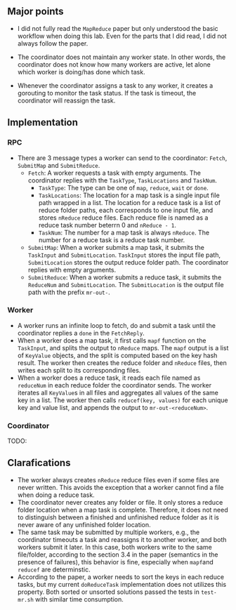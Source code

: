 ## Major points

- I did not fully read the `MapReduce` paper but only understood the basic workflow when doing this lab. Even for the parts that I did read, I did not always follow the paper.

- The coordinator does not maintain any worker state. 
In other words, the coordinator does not know how many workers are active, let alone which worker is doing/has done which task.

- Whenever the coordinator assigns a task to any worker, it creates a gorouting to monitor the task status. If the task is timeout, the coordinator will reassign the task.

## Implementation

### RPC

- There are 3 message types a worker can send to the coordinator: `Fetch`, `SubmitMap` and `SubmitReduce`.
  - `Fetch`: A worker requests a task with empty arguments. The coordinator replies with the `TaskType`, `TaskLocations` and `TaskNum`.
    - `TaskType`: The type can be one of `map`, `reduce`, `wait` or `done`.
    - `TaskLocations`: The location for a map task is a single input file path wrapped in a list. The location for a reduce task is a list of reduce folder paths, each corresponds to one input file, and stores `nReduce` reduce files. Each reduce file is named as a reduce task number beterrn 0 and `nReduce - 1`.
    - `TaskNum`: The number for a map task is always `nReduce`. The number for a reduce task is a reduce task number. 
  - `SubmitMap`: When a worker submits a map task, it submits the `TaskInput` and `SubmitLocation`. `TaskInput` stores the input file path, `SubmitLocation` stores the output reduce folder path. The coordinator replies with empty arguments.
  - `SubmitReduce`: When a worker submits a reduce task, it submits the `ReduceNum` and `SubmitLocation`. The `SubmitLocation` is the output file path with the prefix `mr-out-`.
  
### Worker

- A worker runs an infinite loop to fetch, do and submit a task until the coordinator replies a `done` in the `FetchReply`.
- When a worker does a map task, it first calls `mapf` function on the `TaskInput`, and splits the output to `nReduce` maps. The `mapf` output is a list of `KeyValue` objects, and the split is computed based on the key hash result. The worker then creates the reduce folder and `nReduce` files, then writes each split to its corresponding files.
- When a worker does a reduce task, it reads each file named as `reduceNum` in each reduce folder the coordinator sends. The worker iterates all `KeyValue`s in all files and aggregates all values of the same key in a list. The worker then calls `reducef(key, values)` for each unique key and value list, and appends the output to `mr-out-<reduceNum>`.

### Coordinator

TODO:


## Clarafications

- The worker always creates `nReduce` reduce files even if some files are never written. This avoids the exception that a worker cannot find a file when doing a reduce task.
- The coordinator never creates any folder or file. It only stores a reduce folder location when a map task is complete. Therefore, it does not need to distinguish between a finished and unfinished reduce folder as it is never aware of any unfinished folder location.
- The same task may be submitted by multiple workers, e.g., the coordinator timeouts a task and reassigns it to another worker, and both workers submit it later. In this case, both workers write to the same file/folder, according to the section 3.4 in the paper (semantics in the presence of failures), this behavior is fine, especially when `mapf`and `reducef` are determinstic.
- According to the paper, a worker needs to sort the keys in each reduce tasks, but my current `doReduceTask` implementation does not utilizes this property. Both sorted or unsorted solutions passed the tests in `test-mr.sh` with similar time consumption.

